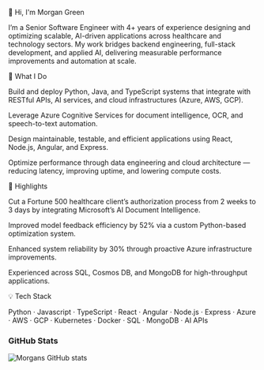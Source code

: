 

<!--
**mgreen1092/mgreen1092** is a ✨ _special_ ✨ repository because its `README.md` (this file) appears on your GitHub profile.

Here are some ideas to get you started:

- 🔭 I’m currently working on ...
- 🌱 I’m currently learning ...
- 👯 I’m looking to collaborate on ...
- 🤔 I’m looking for help with ...
- 💬 Ask me about ...
- 📫 How to reach me: ...
- 😄 Pronouns: ...
- ⚡ Fun fact: ...
-->

👋 Hi, I'm Morgan Green

I’m a Senior Software Engineer with 4+ years of experience designing and optimizing scalable, AI-driven applications across healthcare and technology sectors. My work bridges backend engineering, full-stack development, and applied AI, delivering measurable performance improvements and automation at scale.

🧠 What I Do

Build and deploy Python, Java, and TypeScript systems that integrate with RESTful APIs, AI services, and cloud infrastructures (Azure, AWS, GCP).

Leverage Azure Cognitive Services for document intelligence, OCR, and speech-to-text automation.

Design maintainable, testable, and efficient applications using React, Node.js, Angular, and Express.

Optimize performance through data engineering and cloud architecture — reducing latency, improving uptime, and lowering compute costs.

🚀 Highlights

Cut a Fortune 500 healthcare client’s authorization process from 2 weeks to 3 days by integrating Microsoft’s AI Document Intelligence.

Improved model feedback efficiency by 52% via a custom Python-based optimization system.

Enhanced system reliability by 30% through proactive Azure infrastructure improvements.

Experienced across SQL, Cosmos DB, and MongoDB for high-throughput applications.

💡 Tech Stack

Python · Javascript · TypeScript · React · Angular · Node.js · Express ·
Azure · AWS · GCP · Kubernetes · Docker · SQL · MongoDB · AI APIs


### GitHub Stats

![Morgans GitHub stats](https://github-readme-stats.vercel.app/api?username=mgreen1092&show_icons=true&theme=radical)

